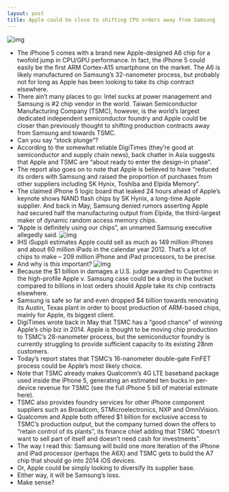 ```yaml
---
layout: post
title: Apple could be close to shifting CPU orders away from Samsung
---
```

![img](http://media.idownloadblog.com/wp-content/uploads/2012/09/iPhone-5-keynote-A6-slide-001.jpg)
* The iPhone 5 comes with a brand new Apple-designed A6 chip for a twofold jump in CPU/GPU performance. In fact, the iPhone 5 could easily be the first ARM Cortex-A15 smartphone on the market. The A6 is likely manufactured on Samsung’s 32-nanometer process, but probably not for long as Apple has been looking to take its chip contract elsewhere.
* There ain’t many places to go: Intel sucks at power management and Samsung is #2 chip vendor in the world. Taiwan Semiconductor Manufacturing Company (TSMC), however, is the world’s largest dedicated independent semiconductor foundry and Apple could be closer than previously thought to shifting production contracts away from Samsung and towards TSMC.
* Can you say “stock plunge”?
* According to the somewhat reliable DigiTimes (they’re good at semiconductor and supply chain news), back chatter in Asia suggests that Apple and TSMC are “about ready to enter the design-in phase”.
* The report also goes on to note that Apple is believed to have “reduced its orders with Samsung and raised the proportion of purchases from other suppliers including SK Hynix, Toshiba and Elpida Memory”.
* The claimed iPhone 5 logic board that leaked 24 hours ahead of Apple’s keynote shows NAND flash chips by SK Hynix, a long-time Apple supplier. And back in May, Samsung denied rumors asserting Apple had secured half the manufacturing output from Elpida, the third-largest maker of dynamic random access memory chips.
* “Apple is definitely using our chips”, an unnamed Samsung executive allegedly said.
![img](http://media.idownloadblog.com/wp-content/uploads/2012/09/iPhone-5-keynote-A6-slide-002.jpg)
* IHS iSuppli estimates Apple could sell as much as 149 million iPhones and about 60 million iPads in the calendar year 2012. That’s a lot of chips to make – 209 million iPhone and iPad processors, to be precise.
* And why is this important?
![img](http://media.idownloadblog.com/wp-content/uploads/2012/09/iPhone-5-keynote-A6-slide-003.jpg)
* Because the $1 billion in damages a U.S. judge awarded to Cupertino in the high-profile Apple v. Samsung case could be a drop in the bucket compared to billions in lost orders should Apple take its chip contracts elsewhere.
* Samsung is safe so far and even dropped $4 billion towards renovating its Austin, Texas plant in order to boost production of ARM-based chips, mainly for Apple, its biggest client.
* DigiTimes wrote back in May that TSMC has a “good chance” of winning Apple’s chip biz in 2014. Apple is thought to be moving chip production to TSMC’s 28-nanometer process, but the semiconductor foundry is currently struggling to provide sufficient capacity to its existing 28nm customers.
* Today’s report states that TSMC’s 16-nanometer double-gate FinFET process could be Apple’s most likely choice.
* Note that TSMC already makes Qualcomm’s 4G LTE baseband package used inside the iPhone 5, generating an estimated ten bucks in per-device revenue for TSMC (see the full iPhone 5 bill of material estimate here).
* TSMC also provides foundry services for other iPhone component suppliers such as Broadcom, STMicroelectronics, NXP and OmniVision.
* Qualcomm and Apple both offered $1 billion for exclusive access to TSMC’s production output, but the company turned down the offers to “retain control of its plants”, its finance chief adding that TSMC “doesn’t want to sell part of itself and doesn’t need cash for investments”.
* The way I read this: Samsung will build one more iteration of the iPhone and iPad processor (perhaps the A6X) and TSMC gets to build the A7 chip that should go into 2014 iOS devices.
* Or, Apple could be simply looking to diversify its supplier base.
* Either way, it will be Samsung’s loss.
* Make sense?

